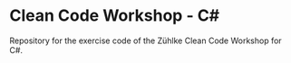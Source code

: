 # Clean Code Workshop - C#

Repository for the exercise code of the Zühlke Clean Code Workshop for C#.